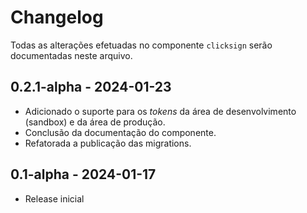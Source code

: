 # Changelog

Todas as alterações efetuadas no componente `clicksign` serão documentadas neste arquivo.

## 0.2.1-alpha - 2024-01-23
- Adicionado o suporte para os *tokens* da área de desenvolvimento (sandbox) e da área de produção.
- Conclusão da documentação do componente.
- Refatorada a publicação das migrations.

## 0.1-alpha - 2024-01-17

- Release inicial
